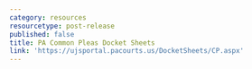 ```yaml
---
category: resources
resourcetype: post-release
published: false
title: PA Common Pleas Docket Sheets
link: 'https://ujsportal.pacourts.us/DocketSheets/CP.aspx'
---
```



